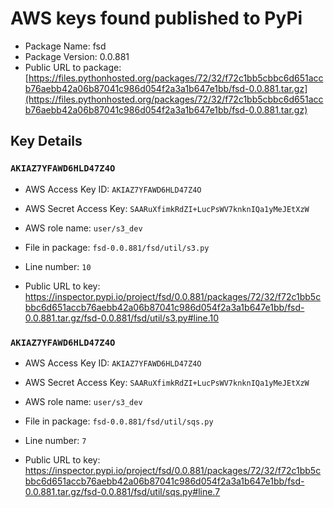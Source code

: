 # AWS keys found published to PyPi

* Package Name: fsd
* Package Version: 0.0.881
* Public URL to package: [https://files.pythonhosted.org/packages/72/32/f72c1bb5cbbc6d651accb76aebb42a06b87041c986d054f2a3a1b647e1bb/fsd-0.0.881.tar.gz](https://files.pythonhosted.org/packages/72/32/f72c1bb5cbbc6d651accb76aebb42a06b87041c986d054f2a3a1b647e1bb/fsd-0.0.881.tar.gz)

## Key Details

### `AKIAZ7YFAWD6HLD47Z4O`

* AWS Access Key ID: `AKIAZ7YFAWD6HLD47Z4O`
* AWS Secret Access Key: `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` 
* AWS role name: `user/s3_dev`
* File in package: `fsd-0.0.881/fsd/util/s3.py`
* Line number: `10`

* Public URL to key: https://inspector.pypi.io/project/fsd/0.0.881/packages/72/32/f72c1bb5cbbc6d651accb76aebb42a06b87041c986d054f2a3a1b647e1bb/fsd-0.0.881.tar.gz/fsd-0.0.881/fsd/util/s3.py#line.10



### `AKIAZ7YFAWD6HLD47Z4O`

* AWS Access Key ID: `AKIAZ7YFAWD6HLD47Z4O`
* AWS Secret Access Key: `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` 
* AWS role name: `user/s3_dev`
* File in package: `fsd-0.0.881/fsd/util/sqs.py`
* Line number: `7`

* Public URL to key: https://inspector.pypi.io/project/fsd/0.0.881/packages/72/32/f72c1bb5cbbc6d651accb76aebb42a06b87041c986d054f2a3a1b647e1bb/fsd-0.0.881.tar.gz/fsd-0.0.881/fsd/util/sqs.py#line.7


